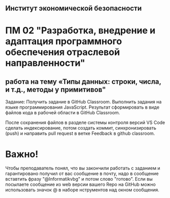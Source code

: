 ## Институт экономической безопасности

# ПМ 02 "Разработка, внедрение и адаптация программного обеспечения отраслевой направленности"

##  работа на тему «Типы данных: строки, числа, и т.д., методы у примитивов"

Задание:
Получить задание в GitHub Classroom. Выполнить задания на языке программирования JavaScript. Результат сформировать в виде файлов кода в рабочей области в GitHub Classroom.

После сохранения файлов  в разделе системы контроля версий VS Code сделать индексирование, потом создать коммит, синхронизировать (push) и направить pull request в ветке Feedback в github classroom.
 
 # Важно!
 Чтобы преподаватель понял, что вы закончили работать с заданием и гарантировано получил от вас сообщение в почту, надо в сообщение вставтить фразу "@Informatikvbg" и потом    слово  "готово". 
 Если вы посылаете сообщение из web версии вашего Repo на GitHub можно использовать значок @ в наборе нструментов над окном сообщения.

 

